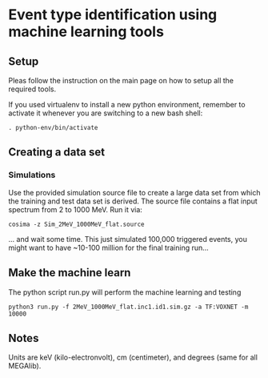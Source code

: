# Event type identification using machine learning tools

## Setup

Pleas follow the instruction on the main page on how to setup all the required tools.

If you used virtualenv to install a new python environment, remember to activate it whenever you are switching to a new bash shell:
```
. python-env/bin/activate
```

## Creating a data set

### Simulations

Use the provided simulation source file to create a large data set from which the training and test data set is derived.
The source file contains a flat input spectrum from 2 to 1000 MeV.
Run it via:

```
cosima -z Sim_2MeV_1000MeV_flat.source
```
... and wait some time. This just simulated 100,000 triggered events, you might want to have ~10-100 million for the final training run...




## Make the machine learn

The python script run.py will perform the machine learning and testing
```
python3 run.py -f 2MeV_1000MeV_flat.inc1.id1.sim.gz -a TF:VOXNET -m 10000
```


## Notes

Units are keV (kilo-electronvolt), cm (centimeter), and degrees (same for all MEGAlib).



